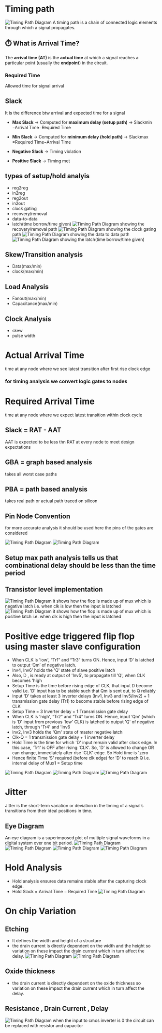 # Timing path 
![Timing Path Diagram](images/timingpath.png)
A timing path is a chain of connected logic elements through which a signal propagates.

## ⏱️ What is Arrival Time?

The **arrival time (AT)** is the **actual time** at which a signal reaches a particular point (usually the **endpoint**) in the circuit.

### Required Time 
Allowed time for signal arrival

## Slack 
It is the difference btw arrival and expected time for a signal

-   **Max Slack** → Computed for **maximum delay (setup path)** → Slackmin​=Arrival Time−Required Time
    
-   **Min Slack** → Computed for **minimum delay (hold path)** → Slackmax​\=Required Time−Arrival Time
    
-   **Negative Slack** → Timing violation
    
-   **Positive Slack** → Timing met

## types of setup/hold analyis

 - reg2reg
 - in2reg
 - reg2out
 - in2out
 - clock gating
 - recovery/removal
 - data-to-data
 - latch(time borrow/time given)
![Timing Path Diagram](images/rar.png)
showing the recovery/removal path
![Timing Path Diagram](images/gating.png)
showing the clock gating path
![Timing Path Diagram](images/data2data.png)
showing the data to data path
![Timing Path Diagram](images/latch.png)
showing the latch(time borrow/time given)

## Skew/Transition analysis

 - Data(max/min)
 -  clock(max/min)
## Load Analysis
 - Fanout(max/min)
 - Capacitance(max/min)
## Clock Analysis
 - skew
 - pulse width

# Actual Arrival Time
time at any node where we see latest transition after first rise clock edge
### for timing analysis we convert logic gates to nodes

# Required Arrival Time
time at any node where we expect latest transition within clock cycle

## Slack = RAT - AAT

AAT is expected to be less thn RAT at every node to meet design expectations

## GBA = graph based analysis   
takes all worst case paths
## PBA = path based analysis
takes real path or actual path traced on silicon


## Pin Node Convention
for more accurate analysis it should be used here the pins of the gates are considered

![Timing Path Diagram](images/pin.png)
![Timing Path Diagram](images/pin2.png)

## Setup max path analysis tells us that combinational delay should be less than the time period
## Transistor level implementation

![Timing Path Diagram](images/neg.png)
it shows how the flop is made up of mux which is negative latch i.e. when clk is low then the input is latched
![Timing Path Diagram](images/pos.png)
it shows how the flop is made up of mux which is positive latch i.e. when clk is high then the input is latched

# Positive edge  triggered flip flop using master slave configuration
 - When CLK is 'low', “Tr1” and “Tr3” turns ON. Hence, input ‘D’ is latched to output ‘Qm’ of negative latch.
 - Inv4, Inv6' holds the 'Q' state of slave positive latch
 - Also,  D , is ready at output of 'Inv5', to propagate till 'Q', when CLK becomes 'high
 - Setup Time is the time before rising edge of CLK, that input D become valid i.e. 'D' input has to be stable such that Qm is sent out, to Q reliably
 - Input 'D' takes at least 3 inverter delays (Inv1, Inv3 and Inv5/Inv2) + 1 transmission gate delay (Tr1) to become stable before rising edge of CLK
 - Setup Time = 3 Inverter delay + 1 Transmission gate delay
 - When CLK is 'high', “Tr2” and “Tr4” turns ON. Hence, input ‘Qm’ (which is 'D' input from previous 'low' CLK) is latched to output 'Q' of negative latch, through 'Tr4' and 'Inv6
 - Inv2, Inv3 holds the 'Qm' state of master negative latch
 - Clk-Q = 1 transmission gate delay + 1 inverter delay
 - Hold Time is the time for which 'D' input remain valid after clock edge. In this case, 'Tr1' is OFF after rising 'CLK'. So, 'D' is allowed to change OR can change, immediately after rise 'CLK' edge. So Hold time is 'zero
 - Hence finite Time 'S' required (before clk edge) for 'D' to reach Q  i.e. internal delay of Mux1 = Setup time

![Timing Path Diagram](images/1.png)
![Timing Path Diagram](images/2.png)
![Timing Path Diagram](images/3.png)

# Jitter
Jitter is the short-term variation or deviation in the timing of a signal’s transitions from their ideal positions in time.
## Eye Diagram
An eye diagram is a superimposed plot of multiple signal waveforms in a digital system over one bit period.
![Timing Path Diagram](images/4.png)
![Timing Path Diagram](images/5.png)
![Timing Path Diagram](images/6.png)
![Timing Path Diagram](images/7.png)

# Hold Analysis
 - Hold analysis ensures data remains stable after the capturing clock edge.
 - Hold Slack = Arrival Time − Required Time
![Timing Path Diagram](images/8.png)

# On chip Variation
## Etching
 - It defines the width and height of a structure
 - the drain current is directly dependent on the width and the height so variation on these impact the drain current which in turn affect the delay.
![Timing Path Diagram](images/9.png)
![Timing Path Diagram](images/10.png)
## Oxide thickness
-  the drain current is directly dependent on the oxide thickness so variation on these impact the drain current which in turn affect the delay.

## Resistance , Drain Current , Delay

![Timing Path Diagram](images/11.png)
when the input to cmos inverter is 0 the circuit can be replaced with resistor and capacitor
